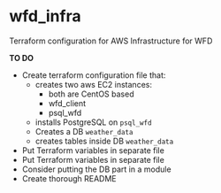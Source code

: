 # wfd_infra
Terraform configuration for AWS Infrastructure for WFD



**ТО DO**

- Create terraform configuration file that:
   - creates two aws EC2 instances:
      - both are CentOS based
      - wfd_client
      - psql_wfd
   - installs PostgreSQL on ```psql_wfd```
   - Creates a DB ```weather_data```
   - creates tables inside DB ```weather_data```
- Put Terraform variables in separate file
- Put Terraform variables in separate file
- Consider putting the DB part in a module
- Create thorough README
